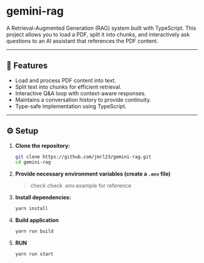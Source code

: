 # gemini-rag

A Retrieval-Augmented Generation (RAG) system built with TypeScript. This project allows you to load a PDF, split it into chunks, and interactively ask questions to an AI assistant that references the PDF content.

---

## 🧱 Features

- Load and process PDF content into text.
- Split text into chunks for efficient retrieval.
- Interactive Q&A loop with context-aware responses.
- Maintains a conversation history to provide continuity.
- Type-safe implementation using TypeScript.

---

## ⚙️ Setup

1. **Clone the repository:**

   ```bash
   git clone https://github.com/jmrl23/gemini-rag.git
   cd gemini-rag
   ```

1. **Provide necessary environment variables (create a `.env` file)**

   > check check .env.example for reference

1. **Install dependencies:**

   ```bash
   yarn install
   ```

1. **Build application**

   ```bash
   yarn run build
   ```

1. **RUN**
   ```
   yarn run start
   ```
